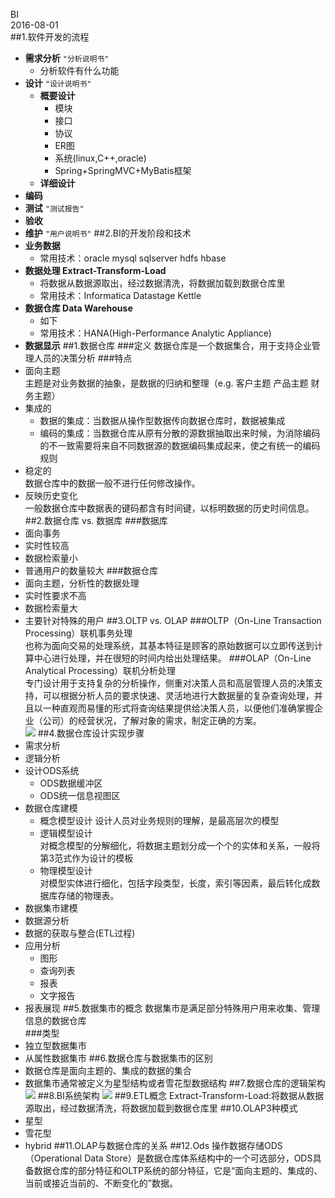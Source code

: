 BI  
2016-08-01  
##1.软件开发的流程
* **需求分析** `"分析说明书"`
	* 分析软件有什么功能
* **设计** `"设计说明书"`
	* **概要设计**
		* 模块
		* 接口
		* 协议
		* ER图
		* 系统(linux,C++,oracle)
		* Spring+SpringMVC+MyBatis框架
	* **详细设计**
* **编码**
* **测试** `"测试报告"`
* **验收**
* **维护** `"用户说明书"`
##2.BI的开发阶段和技术
* **业务数据**  
	* 常用技术：oracle mysql sqlserver hdfs hbase
* **数据处理 Extract-Transform-Load**
	* 将数据从数据源取出，经过数据清洗，将数据加载到数据仓库里
	* 常用技术：Informatica Datastage Kettle
* **数据仓库 Data Warehouse** 
	* 如下
	* 常用技术：HANA(High-Performance Analytic Appliance)
* **数据显示**
##1.数据仓库
###定义
数据仓库是一个数据集合，用于支持企业管理人员的决策分析
###特点
* 面向主题  
主题是对业务数据的抽象，是数据的归纳和整理（e.g. 客户主题 产品主题 财务主题）
* 集成的  
	* 数据的集成：当数据从操作型数据传向数据仓库时，数据被集成
	* 编码的集成：当数据仓库从原有分散的源数据抽取出来时候，为消除编码的不一致需要将来自不同数据源的数据编码集成起来，使之有统一的编码规则
* 稳定的  
数据仓库中的数据一般不进行任何修改操作。
* 反映历史变化  
一般数据仓库中数据表的键码都含有时间键，以标明数据的历史时间信息。
##2.数据仓库 vs. 数据库
###数据库
* 面向事务
* 实时性较高
* 数据检索量小
* 普通用户的数量较大
###数据仓库
* 面向主题，分析性的数据处理
* 实时性要求不高
* 数据检索量大
* 主要针对特殊的用户
##3.OLTP vs. OLAP
###OLTP（On-Line Transaction Processing）联机事务处理  
也称为面向交易的处理系统，其基本特征是顾客的原始数据可以立即传送到计算中心进行处理，并在很短的时间内给出处理结果。
###OLAP（On-Line Analytical Processing）联机分析处理  
专门设计用于支持复杂的分析操作，侧重对决策人员和高层管理人员的决策支持，可以根据分析人员的要求快速、灵活地进行大数据量的复杂查询处理，并且以一种直观而易懂的形式将查询结果提供给决策人员，以便他们准确掌握企业（公司）的经营状况，了解对象的需求，制定正确的方案。  
![](https://ooo.0o0.ooo/2016/08/02/57a0e789de691.jpg)
##4.数据仓库设计实现步骤
* 需求分析
* 逻辑分析
* 设计ODS系统
	* ODS数据缓冲区
	* ODS统一信息视图区
* 数据仓库建模
	* 概念模型设计 
	设计人员对业务规则的理解，是最高层次的模型 
	* 逻辑模型设计  
	对概念模型的分解细化，将数据主题划分成一个个的实体和关系，一般将第3范式作为设计的模板
	* 物理模型设计  
	对模型实体进行细化，包括字段类型，长度，索引等因素，最后转化成数据库存储的物理表。
* 数据集市建模
* 数据源分析
* 数据的获取与整合(ETL过程)
* 应用分析
	* 图形
	* 查询列表
	* 报表
	* 文字报告
* 报表展现
##5.数据集市的概念
数据集市是满足部分特殊用户用来收集、管理信息的数据仓库  
###类型  
* 独立型数据集市  
* 从属性数据集市
##6.数据仓库与数据集市的区别
* 数据仓库是面向主题的、集成的数据的集合
* 数据集市通常被定义为星型结构或者雪花型数据结构
##7.数据仓库的逻辑架构
![](https://ooo.0o0.ooo/2016/08/02/57a0e789d0745.jpg)
##8.BI系统架构
![](https://ooo.0o0.ooo/2016/08/02/57a0e789d03d5.jpg)
##9.ETL概念
Extract-Transform-Load:将数据从数据源取出，经过数据清洗，将数据加载到数据仓库里
##10.OLAP3种模式
* 星型
* 雪花型
* hybrid
##11.OLAP与数据仓库的关系
##12.Ods
操作数据存储ODS（Operational Data Store）是数据仓库体系结构中的一个可选部分，ODS具备数据仓库的部分特征和OLTP系统的部分特征，它是“面向主题的、集成的、当前或接近当前的、不断变化的”数据。
